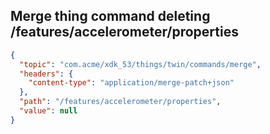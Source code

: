 ## Merge thing command deleting /features/accelerometer/properties

```json
{
  "topic": "com.acme/xdk_53/things/twin/commands/merge",
  "headers": {
    "content-type": "application/merge-patch+json"
  },
  "path": "/features/accelerometer/properties",
  "value": null
}
```

